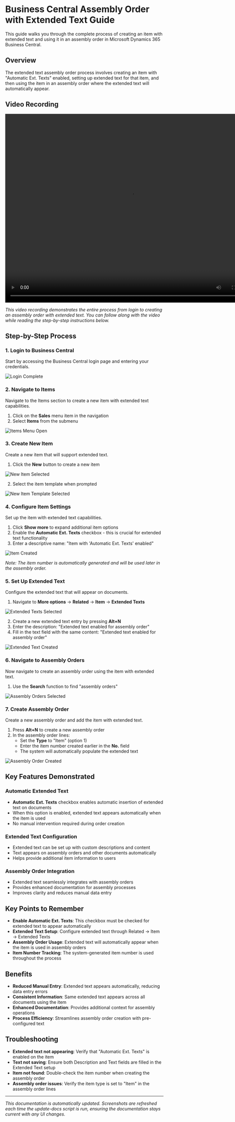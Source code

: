 # Business Central Assembly Order with Extended Text Guide

This guide walks you through the complete process of creating an item with extended text and using it in an assembly order in Microsoft Dynamics 365 Business Central.

## Overview

The extended text assembly order process involves creating an item with "Automatic Ext. Texts" enabled, setting up extended text for that item, and then using the item in an assembly order where the extended text will automatically appear.

## Video Recording

<video width="800" height="600" controls>
  <source src="videos/AddExtTextToAssemblyOrder.webm" type="video/webm">
  <p>Your browser doesn't support HTML5 video. You can <a href="videos/AddExtTextToAssemblyOrder.webm">download the video</a> instead.</p>
</video>

*This video recording demonstrates the entire process from login to creating an assembly order with extended text. You can follow along with the video while reading the step-by-step instructions below.*

## Step-by-Step Process

### 1. Login to Business Central

Start by accessing the Business Central login page and entering your credentials.

![Login Complete](screenshots/AddExtTextToAssemblyOrder/login-complete.png)

### 2. Navigate to Items

Navigate to the Items section to create a new item with extended text capabilities.

1. Click on the **Sales** menu item in the navigation
2. Select **Items** from the submenu

![Items Menu Open](screenshots/AddExtTextToAssemblyOrder/items-menu-open.png)

### 3. Create New Item

Create a new item that will support extended text.

1. Click the **New** button to create a new item

![New Item Selected](screenshots/AddExtTextToAssemblyOrder/new-item-selected.png)

2. Select the item template when prompted

![New Item Template Selected](screenshots/AddExtTextToAssemblyOrder/new-item-template-selected.png)

### 4. Configure Item Settings

Set up the item with extended text capabilities.

1. Click **Show more** to expand additional item options
2. Enable the **Automatic Ext. Texts** checkbox - this is crucial for extended text functionality
3. Enter a descriptive name: "Item with 'Automatic Ext. Texts' enabled"

![Item Created](screenshots/AddExtTextToAssemblyOrder/item-created.png)

*Note: The item number is automatically generated and will be used later in the assembly order.*

### 5. Set Up Extended Text

Configure the extended text that will appear on documents.

1. Navigate to **More options** → **Related** → **Item** → **Extended Texts**

![Extended Texts Selected](screenshots/AddExtTextToAssemblyOrder/extended-texts-selected.png)

2. Create a new extended text entry by pressing **Alt+N**
3. Enter the description: "Extended text enabled for assembly order"
4. Fill in the text field with the same content: "Extended text enabled for assembly order"

![Extended Text Created](screenshots/AddExtTextToAssemblyOrder/extended-text-created.png)

### 6. Navigate to Assembly Orders

Now navigate to create an assembly order using the item with extended text.

1. Use the **Search** function to find "assembly orders"

![Assembly Orders Selected](screenshots/AddExtTextToAssemblyOrder/assembly-orders-selected.png)

### 7. Create Assembly Order

Create a new assembly order and add the item with extended text.

1. Press **Alt+N** to create a new assembly order
2. In the assembly order lines:
   - Set the **Type** to "Item" (option 1)
   - Enter the item number created earlier in the **No.** field
   - The system will automatically populate the extended text

![Assembly Order Created](screenshots/AddExtTextToAssemblyOrder/assembly-order-created.png)

## Key Features Demonstrated

### Automatic Extended Text
- **Automatic Ext. Texts** checkbox enables automatic insertion of extended text on documents
- When this option is enabled, extended text appears automatically when the item is used
- No manual intervention required during order creation

### Extended Text Configuration
- Extended text can be set up with custom descriptions and content
- Text appears on assembly orders and other documents automatically
- Helps provide additional item information to users

### Assembly Order Integration
- Extended text seamlessly integrates with assembly orders
- Provides enhanced documentation for assembly processes
- Improves clarity and reduces manual data entry

## Key Points to Remember

- **Enable Automatic Ext. Texts**: This checkbox must be checked for extended text to appear automatically
- **Extended Text Setup**: Configure extended text through Related → Item → Extended Texts
- **Assembly Order Usage**: Extended text will automatically appear when the item is used in assembly orders
- **Item Number Tracking**: The system-generated item number is used throughout the process

## Benefits

- **Reduced Manual Entry**: Extended text appears automatically, reducing data entry errors
- **Consistent Information**: Same extended text appears across all documents using the item
- **Enhanced Documentation**: Provides additional context for assembly operations
- **Process Efficiency**: Streamlines assembly order creation with pre-configured text

## Troubleshooting

- **Extended text not appearing**: Verify that "Automatic Ext. Texts" is enabled on the item
- **Text not saving**: Ensure both Description and Text fields are filled in the Extended Text setup
- **Item not found**: Double-check the item number when creating the assembly order
- **Assembly order issues**: Verify the item type is set to "Item" in the assembly order lines

---

*This documentation is automatically updated. Screenshots are refreshed each time the update-docs script is run, ensuring the documentation stays current with any UI changes.*
